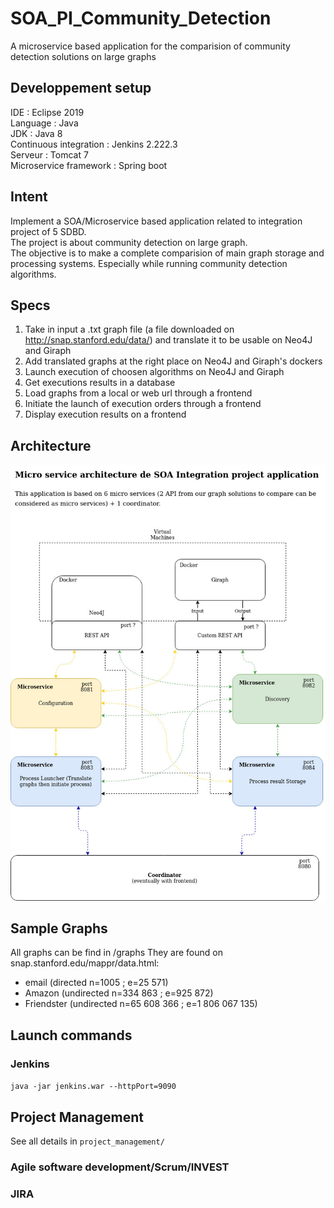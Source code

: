 # SOA_PI_Community_Detection
A microservice based application for the comparision of community detection solutions on large graphs

## Developpement setup
IDE : Eclipse 2019  
Language : Java  
JDK : Java 8  
Continuous integration : Jenkins 2.222.3  
Serveur : Tomcat 7  
Microservice framework : Spring boot  


## Intent
Implement a SOA/Microservice based application related to integration project of 5 SDBD.  
The project is about community detection on large graph.  
The objective is to make a complete comparision of main graph storage and processing systems. Especially while running community detection algorithms.  

## Specs
1. Take in input a .txt graph file (a file downloaded on http://snap.stanford.edu/data/) and translate it to be usable on Neo4J and Giraph  
2. Add translated graphs at the right place on Neo4J and Giraph's dockers  
3. Launch execution of choosen algorithms on Neo4J and Giraph  
4. Get executions results in a database  
5. Load graphs from a local or web url through a frontend  
6. Initiate the launch of execution orders through a frontend  
7. Display execution results on a frontend  

## Architecture

![Latest Architecture](https://github.com/vsaulnie/SOA_PI_Community_Detection/blob/main/doc/architecture.jpg)


## Sample Graphs
All graphs can be find in /graphs
They are found on snap.stanford.edu/mappr/data.html: 
- email (directed n=1005 ; e=25 571)
- Amazon (undirected n=334 863 ; e=925 872)
- Friendster (undirected n=65 608 366 ; e=1 806 067 135)

## Launch commands

### Jenkins 
`java -jar jenkins.war --httpPort=9090`


## Project Management 
See all details in `project_management/` 
### Agile software development/Scrum/INVEST 


### JIRA 
